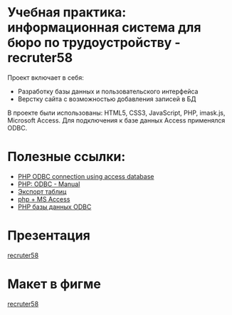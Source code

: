 # Учебная практика: информационная система для бюро по трудоустройству - recruter58

Проект включает в себя:
- Разработку базы данных и пользовательского интерфейса
- Верстку сайта с возможностью добавления записей в БД

В проекте были использованы: HTML5, CSS3, JavaScript, PHP, imask.js, Microsoft Access. Для подключения к базе данных Access применялся ODBC.

# Полезные ссылки:
- [PHP ODBC connection using access database](https://www.youtube.com/watch?v=yCqbuwsfIsY)
- [PHP: ODBC - Manual](https://www.php.net/manual/en/book.uodbc.php)
- [Экспорт таблиц](https://support.microsoft.com/ru-ru/office/%D1%8D%D0%BA%D1%81%D0%BF%D0%BE%D1%80%D1%82-%D1%82%D0%B0%D0%B1%D0%BB%D0%B8%D1%86-%D0%B8%D0%B7-%D0%B2%D0%B5%D0%B1-%D0%BF%D1%80%D0%B8%D0%BB%D0%BE%D0%B6%D0%B5%D0%BD%D0%B8%D1%8F-access-%D0%B2-%D0%BA%D0%BB%D0%B0%D1%81%D1%81%D0%B8%D1%87%D0%B5%D1%81%D0%BA%D1%83%D1%8E-%D0%B1%D0%B0%D0%B7%D1%83-%D0%B4%D0%B0%D0%BD%D0%BD%D1%8B%D1%85-access-09a7de29-cee8-4025-b985-7a78dffdb005#:~:text=%D0%98%D1%81%D0%BF%D0%BE%D0%BB%D1%8C%D0%B7%D0%BE%D0%B2%D0%B0%D0%BD%D0%B8%D0%B5%20%D0%B8%D0%BC%D0%B5%D0%BD%D0%B8%20DSN%20%D0%B2%20%D0%BA%D0%BB%D0%B0%D1%81%D1%81%D0%B8%D1%87%D0%B5%D1%81%D0%BA%D0%BE%D0%B9%20%D0%B1%D0%B0%D0%B7%D0%B5%20%D0%B4%D0%B0%D0%BD%D0%BD%D1%8B%D1%85%20Access%20%D0%B4%D0%BB%D1%8F%20%D0%B8%D0%BC%D0%BF%D0%BE%D1%80%D1%82%D0%B0%20%D1%82%D0%B0%D0%B1%D0%BB%D0%B8%D1%86%20%D0%B8%D0%B7%20%D0%B2%D0%B5%D0%B1%2D%D0%BF%D1%80%D0%B8%D0%BB%D0%BE%D0%B6%D0%B5%D0%BD%D0%B8%D1%8F%20Access)
- [php + MS Access](https://php.ru/forum/threads/php-ms-access.79730/)
- [PHP базы данных ODBC](http://www.w3big.com/ru/php/php-db-odbc.html#gsc.tab=0)

# Презентация
[recruter58](https://docs.google.com/presentation/d/14HsUwyREMMYTkiGJms_lfqNcIzV-DAr6328A8u8DExE/edit?usp=sharing)

# Макет в фигме
[recruter58](https://www.figma.com/file/YQaZsoxNWXJi5LPKNQto5q/recruter58?type=design&node-id=1%3A2&t=t8TW43RzXzDj0xT4-1)
